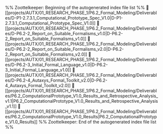 %% Zoottelkeeper: Beginning of the autogenerated index file list  %%
📄 [[projects/AUTX/01_RESEARCH_PHASE_1/P6.2_Formal_Modeling/Deliverables/D-P1-2.7.3.1_Computational_Prototype_Spec_V1.0|D-P1-2.7.3.1_Computational_Prototype_Spec_V1.0]]
📄 [[projects/AUTX/01_RESEARCH_PHASE_1/P6.2_Formal_Modeling/Deliverables/D-P6.2-2_Report_on_Suitable_Formalisms_v1.0|D-P6.2-2_Report_on_Suitable_Formalisms_v1.0]]
📄 [[projects/AUTX/01_RESEARCH_PHASE_1/P6.2_Formal_Modeling/Deliverables/D-P6.2-2_Report_on_Suitable_Formalisms_v2.0|D-P6.2-2_Report_on_Suitable_Formalisms_v2.0]]
📄 [[projects/AUTX/01_RESEARCH_PHASE_1/P6.2_Formal_Modeling/Deliverables/D-P6.2-3_Initial_Formal_Language_v1.0|D-P6.2-3_Initial_Formal_Language_v1.0]]
📄 [[projects/AUTX/01_RESEARCH_PHASE_1/P6.2_Formal_Modeling/Deliverables/D-P6.2-4_Autaxys_Formal_Toolkit_v2.0|D-P6.2-4_Autaxys_Formal_Toolkit_v2.0]]
📄 [[projects/AUTX/01_RESEARCH_PHASE_1/P6.2_Formal_Modeling/Deliverables/P6.2_ComputationalPrototype_V1.0_Results_and_Retrospective_Analysis_v1.1|P6.2_ComputationalPrototype_V1.0_Results_and_Retrospective_Analysis_v1.1]]
📄 [[projects/AUTX/01_RESEARCH_PHASE_1/P6.2_Formal_Modeling/Deliverables/P6.2_ComputationalPrototype_V1.0_Results|P6.2_ComputationalPrototype_V1.0_Results]]
%% Zoottelkeeper: End of the autogenerated index file list  %%
